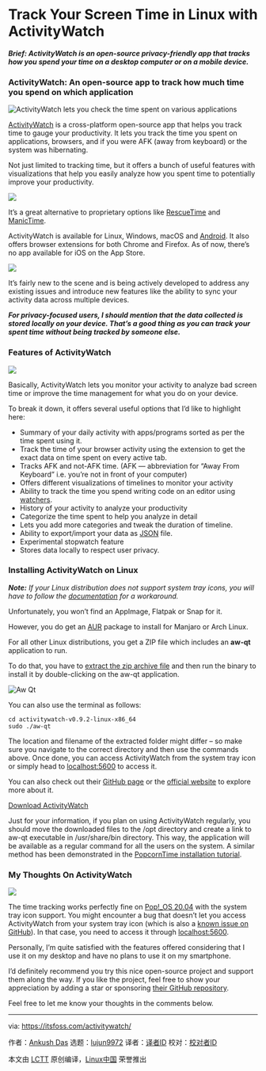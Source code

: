 [#]: collector: (lujun9972)
[#]: translator: ( )
[#]: reviewer: ( )
[#]: publisher: ( )
[#]: url: ( )
[#]: subject: (Track Your Screen Time in Linux with ActivityWatch)
[#]: via: (https://itsfoss.com/activitywatch/)
[#]: author: (Ankush Das https://itsfoss.com/author/ankush/)

Track Your Screen Time in Linux with ActivityWatch
======

_**Brief: ActivityWatch is an open-source privacy-friendly app that tracks how you spend your time on a desktop computer or on a mobile device.**_

### ActivityWatch: An open-source app to track how much time you spend on which application

![ActivityWatch lets you check the time spent on various applications][1]

[ActivityWatch][2] is a cross-platform open-source app that helps you track time to gauge your productivity. It lets you track the time you spent on applications, browsers, and if you were AFK (away from keyboard) or the system was hibernating.

Not just limited to tracking time, but it offers a bunch of useful features with visualizations that help you easily analyze how you spent time to potentially improve your productivity.

![][3]

It’s a great alternative to proprietary options like [RescueTime][4] and [ManicTime][5].

ActivityWatch is available for Linux, Windows, macOS and [Android][6]. It also offers browser extensions for both Chrome and Firefox. As of now, there’s no app available for iOS on the App Store.

![][7]

It’s fairly new to the scene and is being actively developed to address any existing issues and introduce new features like the ability to sync your activity data across multiple devices.

_**For privacy-focused users, I should mention that the data collected is stored locally on your device. That’s a good thing as you can track your spent time without being tracked by someone else.**_

### Features of ActivityWatch

![][8]

Basically, ActivityWatch lets you monitor your activity to analyze bad screen time or improve the time management for what you do on your device.

To break it down, it offers several useful options that I’d like to highlight here:

  * Summary of your daily activity with apps/programs sorted as per the time spent using it.
  * Track the time of your browser activity using the extension to get the exact data on time spent on every active tab.
  * Tracks AFK and not-AFK time. (AFK — abbreviation for “Away From Keyboard” i.e. you’re not in front of your computer)
  * Offers different visualizations of timelines to monitor your activity
  * Ability to track the time you spend writing code on an editor using [watchers][9].
  * History of your activity to analyze your productivity
  * Categorize the time spent to help you analyze in detail
  * Lets you add more categories and tweak the duration of timeline.
  * Ability to export/import your data as [JSON][10] file.
  * Experimental stopwatch feature
  * Stores data locally to respect user privacy.



### Installing ActivityWatch on Linux

_**Note:** If your Linux distribution does not support system tray icons, you will have to follow the [documentation][11] for a workaround._

Unfortunately, you won’t find an AppImage, Flatpak or Snap for it.

However, you do get an [AUR][12] package to install for Manjaro or Arch Linux.

For all other Linux distributions, you get a ZIP file which includes an **aw-qt** application to run.

To do that, you have to [extract the zip archive file][13] and then run the binary to install it by double-clicking on the aw-qt application.

![Aw Qt][14]

You can also use the terminal as follows:

```
cd activitywatch-v0.9.2-linux-x86_64
sudo ./aw-qt
```

The location and filename of the extracted folder might differ – so make sure you navigate to the correct directory and then use the commands above. Once done, you can access ActivityWatch from the system tray icon or simply head to [localhost:5600][15] to access it.

You can also check out their [GitHub page][16] or the [official website][2] to explore more about it.

[Download ActivityWatch][2]

Just for your information, if you plan on using ActivityWatch regularly, you should move the downloaded files to the /opt directory and create a link to aw-qt executable in /usr/share/bin directory. This way, the application will be available as a regular command for all the users on the system. A similar method has been demonstrated in the [PopcornTime installation tutorial][17].

### My Thoughts On ActivityWatch

![][18]

The time tracking works perfectly fine on [Pop!_OS 20.04][19] with the system tray icon support. You might encounter a bug that doesn’t let you access ActivityWatch from your system tray icon (which is also a [known issue on GitHub][20]). In that case, you need to access it through [localhost:5600][15].

Personally, I’m quite satisfied with the features offered considering that I use it on my desktop and have no plans to use it on my smartphone.

I’d definitely recommend you try this nice open-source project and support them along the way. If you like the project, feel free to show your appreciation by adding a star or sponsoring [their GitHub repository][21].

Feel free to let me know your thoughts in the comments below.

--------------------------------------------------------------------------------

via: https://itsfoss.com/activitywatch/

作者：[Ankush Das][a]
选题：[lujun9972][b]
译者：[译者ID](https://github.com/译者ID)
校对：[校对者ID](https://github.com/校对者ID)

本文由 [LCTT](https://github.com/LCTT/TranslateProject) 原创编译，[Linux中国](https://linux.cn/) 荣誉推出

[a]: https://itsfoss.com/author/ankush/
[b]: https://github.com/lujun9972
[1]: https://i1.wp.com/itsfoss.com/wp-content/uploads/2020/05/activitywatch.png?fit=800%2C607&ssl=1
[2]: https://activitywatch.net/
[3]: https://i0.wp.com/itsfoss.com/wp-content/uploads/2020/05/activitywatch-afk.jpg?ssl=1
[4]: https://itsfoss.com/recommends/rescuetime/
[5]: https://www.manictime.com/
[6]: https://play.google.com/store/apps/details?id=net.activitywatch.android
[7]: https://i2.wp.com/itsfoss.com/wp-content/uploads/2020/05/activitywatch-timeline.jpg?ssl=1
[8]: https://i0.wp.com/itsfoss.com/wp-content/uploads/2020/05/activitywatch-settings.jpg?ssl=1
[9]: https://docs.activitywatch.net/en/latest/watchers.html
[10]: https://en.wikipedia.org/wiki/JSON
[11]: https://docs.activitywatch.net/en/latest/getting-started.html
[12]: https://aur.archlinux.org/packages/activitywatch-bin/
[13]: https://itsfoss.com/unzip-linux/
[14]: https://i0.wp.com/itsfoss.com/wp-content/uploads/2020/05/aw-qt.jpg?ssl=1
[15]: https://itsfoss.com/activitywatch/5600
[16]: https://github.com/ActivityWatch
[17]: https://itsfoss.com/popcorn-time-ubuntu-linux/
[18]: https://i0.wp.com/itsfoss.com/wp-content/uploads/2020/05/activitywatch-screenshot.jpg?ssl=1
[19]: https://itsfoss.com/pop-os-20-04-review/
[20]: https://github.com/ActivityWatch/activitywatch/issues/208
[21]: https://github.com/ActivityWatch/activitywatch
